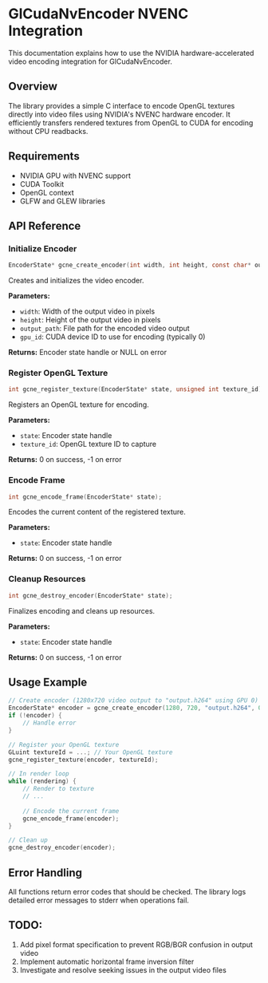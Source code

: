 # GlCudaNvEncoder NVENC Integration

This documentation explains how to use the NVIDIA hardware-accelerated video encoding integration for GlCudaNvEncoder.

## Overview

The library provides a simple C interface to encode OpenGL textures directly into video files using NVIDIA's NVENC hardware encoder. It efficiently transfers rendered textures from OpenGL to CUDA for encoding without CPU readbacks.

## Requirements

- NVIDIA GPU with NVENC support
- CUDA Toolkit
- OpenGL context
- GLFW and GLEW libraries

## API Reference

### Initialize Encoder

```c
EncoderState* gcne_create_encoder(int width, int height, const char* output_path, int gpu_id);
```

Creates and initializes the video encoder.

**Parameters:**
- `width`: Width of the output video in pixels
- `height`: Height of the output video in pixels
- `output_path`: File path for the encoded video output
- `gpu_id`: CUDA device ID to use for encoding (typically 0)

**Returns:** Encoder state handle or NULL on error

### Register OpenGL Texture

```c
int gcne_register_texture(EncoderState* state, unsigned int texture_id);
```

Registers an OpenGL texture for encoding.

**Parameters:**
- `state`: Encoder state handle
- `texture_id`: OpenGL texture ID to capture

**Returns:** 0 on success, -1 on error

### Encode Frame

```c
int gcne_encode_frame(EncoderState* state);
```

Encodes the current content of the registered texture.

**Parameters:**
- `state`: Encoder state handle

**Returns:** 0 on success, -1 on error

### Cleanup Resources

```c
int gcne_destroy_encoder(EncoderState* state);
```

Finalizes encoding and cleans up resources.

**Parameters:**
- `state`: Encoder state handle

**Returns:** 0 on success, -1 on error

## Usage Example

```c
// Create encoder (1280x720 video output to "output.h264" using GPU 0)
EncoderState* encoder = gcne_create_encoder(1280, 720, "output.h264", 0);
if (!encoder) {
	// Handle error
}

// Register your OpenGL texture
GLuint textureId = ...; // Your OpenGL texture
gcne_register_texture(encoder, textureId);

// In render loop
while (rendering) {
	// Render to texture
	// ...
	
	// Encode the current frame
	gcne_encode_frame(encoder);
}

// Clean up
gcne_destroy_encoder(encoder);
```

## Error Handling

All functions return error codes that should be checked. The library logs detailed error messages to stderr when operations fail.


## TODO:
1. Add pixel format specification to prevent RGB/BGR confusion in output video
2. Implement automatic horizontal frame inversion filter
3. Investigate and resolve seeking issues in the output video files

